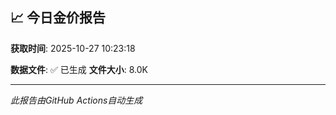 ## 📈 今日金价报告

**获取时间**: 2025-10-27 10:23:18

**数据文件**: ✅ 已生成
**文件大小**: 8.0K

---
*此报告由GitHub Actions自动生成*
